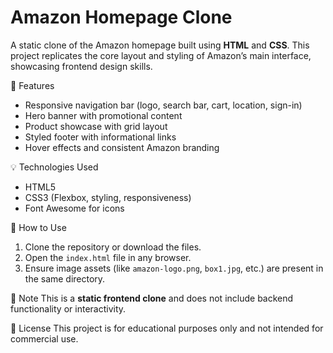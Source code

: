 # Amazon Homepage Clone

A static clone of the Amazon homepage built using **HTML** and **CSS**. This project replicates the core layout and styling of Amazon’s main interface, showcasing frontend design skills.

🔧 Features
- Responsive navigation bar (logo, search bar, cart, location, sign-in)
- Hero banner with promotional content
- Product showcase with grid layout
- Styled footer with informational links
- Hover effects and consistent Amazon branding

💡 Technologies Used
- HTML5
- CSS3 (Flexbox, styling, responsiveness)
- Font Awesome for icons

📁 How to Use
1. Clone the repository or download the files.
2. Open the `index.html` file in any browser.
3. Ensure image assets (like `amazon-logo.png`, `box1.jpg`, etc.) are present in the same directory.

📌 Note
This is a **static frontend clone** and does not include backend functionality or interactivity.


📜 License
This project is for educational purposes only and not intended for commercial use.

